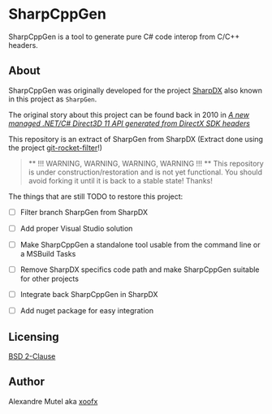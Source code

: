 # SharpCppGen

SharpCppGen is a tool to generate pure C# code interop from C/C++ headers. 


## About

SharpCppGen was originally developed for the project [SharpDX](https://github.com/sharpdx/SharpDX) also known in this project as `SharpGen`. 

The original story about this project can be found back in 2010 in *[A new managed .NET/C# Direct3D 11 API generated from DirectX SDK headers](http://xoofx.com/blog/2010/10/19/managed-netc-direct3d-11-api-generated/)*  

This repository is an extract of SharpGen from SharpDX (Extract done using the project [git-rocket-filter](https://github.com/xoofx/GitRocketFilter)!)

> ** !!! WARNING, WARNING, WARNING, WARNING !!! **
> This repository is under construction/restoration and is not yet functional.
> You should avoid forking it until it is back to a stable state!
> Thanks!

The things that are still TODO to restore this project:
 
- [ ] Filter branch SharpGen from SharpDX
- [ ] Add proper Visual Studio solution
- [ ] Make SharpCppGen a standalone tool usable from the command line or a MSBuild Tasks
- [ ] Remove SharpDX specifics code path and make SharpCppGen suitable for other projects
- [ ] Integrate back SharpCppGen in SharpDX
- [ ] Add nuget package for easy integration


## Licensing
 
[BSD 2-Clause](http://opensource.org/licenses/BSD-2-Clause)

## Author

Alexandre Mutel aka [xoofx](http://xoofx.com)